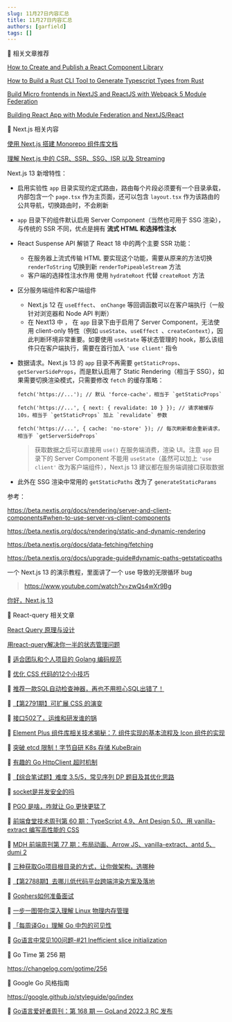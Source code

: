 ```yaml
---
slug: 11月27日内容汇总
title: 11月27日内容汇总
authors: [garfield]
tags: []
---
```


📒 相关文章推荐

[How to Create and Publish a React Component Library](https://dev.to/alexeagleson/how-to-create-and-publish-a-react-component-library-2oe)

[How to Build a Rust CLI Tool to Generate Typescript Types from Rust](https://dev.to/alexeagleson/how-to-build-a-rust-cli-tool-to-generate-typescript-types-from-rust-20cm)

[Build Micro frontends in NextJS and ReactJS with Webpack 5 Module Federation](https://medium.com/a-layman/build-micro-frontends-in-nextjs-and-reactjs-with-webpack-5-module-federation-e142ad76f48c)

[Building React App with Module Federation and NextJS/React](https://dev.to/omher/building-react-app-with-module-federation-and-nextjsreact-1pkh)

📒 Next.js 相关内容

[使用 Next.js 搭建 Monorepo 组件库文档](https://juejin.cn/post/7168885699507126303)

[理解 Next.js 中的 CSR、SSR、SSG、ISR 以及 Streaming](https://juejin.cn/post/7162775935828115469)

Next.js 13 新增特性：

- 启用实验性 `app` 目录实现约定式路由，路由每个片段必须要有一个目录承载，内部包含一个 `page.tsx` 作为主页面，还可以包含 `layout.tsx` 作为该路由的公共导航，切换路由时，不会刷新
- `app` 目录下的组件默认启用 Server Component（当然也可用于 SSG 渲染），与传统的 SSR 不同，优点是拥有 **流式 HTML 和选择性注水**
- React Suspense API 解锁了 React 18 中的两个主要 SSR 功能：
  - 在服务器上流式传输 HTML
    要实现这个功能，需要从原来的方法切换 `renderToString` 切换到新 `renderToPipeableStream` 方法
  - 客户端的选择性注水作用
    使用 `hydrateRoot` 代替 `createRoot` 方法
- 区分服务端组件和客户端组件
  - Next.js 12 在 `useEffect`、 `onChange` 等回调函数可以在客户端执行（一般针对浏览器和 Node API 判断）
  - 在 Next13 中 ， 在 `app` 目录下由于启用了 Server Component，无法使用 client-only 特性（例如 `useState`、`useEffect `、`createContext`），因此判断环境非常重要。如要使用 `useState` 等状态管理的 hook，那么该组件只在客户端执行，需要在首行加入 `'use client'` 指令
- 数据请求。Next.js 13 的 `app` 目录不再需要 `getStaticProps`、`getServerSideProps`，而是默认启用了 Static Rendering（相当于 SSG），如果需要切换渲染模式，只需要修改 `fetch` 的缓存策略：

  ```tsx
  fetch('https://...'); // 默认 'force-cache'，相当于 `getStaticProps`

  fetch('https://...', { next: { revalidate: 10 } }); // 请求被缓存 10s，相当于 `getStaticProps` 加上 `revalidate` 参数

  fetch('https://...', { cache: 'no-store' }); // 每次刷新都会重新请求，相当于 `getServerSideProps`
  ```

  > 获取数据之后可以直接用 `use()` 在服务端消费，渲染 UI。注意 `app` 目录下的 Server Component 不能用 `useState`（虽然可以加上 `'use client'` 改为客户端组件），Next.js 13 建议都在服务端调接口获取数据

- 此外在 SSG 渲染中常用的 `getStaticPaths` 改为了 `generateStaticParams`

参考：

https://beta.nextjs.org/docs/rendering/server-and-client-components#when-to-use-server-vs-client-components

https://beta.nextjs.org/docs/rendering/static-and-dynamic-rendering

https://beta.nextjs.org/docs/data-fetching/fetching

https://beta.nextjs.org/docs/upgrade-guide#dynamic-paths-getstaticpaths

一个 Next.js 13 的演示教程，里面讲了一个 use 导致的无限循环 bug

> https://www.youtube.com/watch?v=zwQs4wXr9Bg

[你好，Next.js 13](https://juejin.cn/post/7160084572942630926#heading-13)

📒 React-query 相关文章

[React Query 原理与设计](https://juejin.cn/post/7169515109172609032)

[用react-query解决你一半的状态管理问题](https://juejin.cn/post/6930542093840416776)

📒 [适合团队和个人项目的 Golang 编码规范](https://juejin.cn/post/7157594175846744071)

📒 [优化 CSS 代码的12个小技巧](https://mp.weixin.qq.com/s/CctmY6NS2zQY8d7l7O2dpg)

📒 [推荐一款SQL自动检查神器，再也不用担心SQL出错了！](https://mp.weixin.qq.com/s/3yHSh7djpeeYZkajkTGFKg)

📒 [【第2791期】可扩展 CSS 的演变](https://mp.weixin.qq.com/s/2tcAHWQTI75UjBZLieY7FQ)

📒 [接口502了，运维和研发谁的锅](https://mp.weixin.qq.com/s/UEzprqAEeTrdJt1NxTT49A)

📒 [Element Plus 组件库相关技术揭秘：7. 组件实现的基本流程及 Icon 组件的实现](https://juejin.cn/post/7168835045984043022)

📒 [突破 etcd 限制！字节自研 K8s 存储 KubeBrain](https://mp.weixin.qq.com/s/osJfi_oOfhEmQJNVqKel3Q)

📒 [有趣的 Go HttpClient 超时机制](https://mp.weixin.qq.com/s/HPzoclfCB3UxLScXm4J83w)

📒 [【综合笔试题】难度 3.5/5，常见序列 DP 题目及其优化思路](https://mp.weixin.qq.com/s/F0fpJLcNmiMlS18S0iP3CQ)

📒 [socket是并发安全的吗](https://mp.weixin.qq.com/s/rNfBHtpFLxwY7-CiBvkQ5A)

📒 [PGO 是啥，咋就让 Go 更快更猛了](https://mp.weixin.qq.com/s/7uobN6DmpIYqG34pOpvvlA)

📒 [前端食堂技术周刊第 60 期：TypeScript 4.9、Ant Design 5.0、用 vanilla-extract 编写高性能的 CSS](https://juejin.cn/post/7168433475404922910)

📒 [MDH 前端周刊第 77 期：布局动画、Arrow JS、vanilla-extract、antd 5、dumi 2](https://mp.weixin.qq.com/s/dI_gqBOSybThJUb-GNVKyw)

📒 [三种获取Go项目根目录的方式，让你做架构，选哪种](https://mp.weixin.qq.com/s/ws0fcHi-DzCN5PrJNDNKog)

📒 [【第2788期】去哪儿低代码平台跨端渲染方案及落地](https://mp.weixin.qq.com/s/mJj3qUw1sPjuX8dVZxvBwA)

📒 [Gophers如何准备面试](https://mp.weixin.qq.com/s/Elq7SWRpH08KmhX7auboOA)

📒 [一步一图带你深入理解 Linux 物理内存管理](https://mp.weixin.qq.com/s/Cn-oX0W5DrI2PivaWLDpPw)

📒 [「每周译Go」理解 Go 中包的可见性](https://mp.weixin.qq.com/s/NDC5tEG4GlGTDH_OcJLtfw)

📒 [Go语言中常见100问题-#21 Inefficient slice initialization](https://mp.weixin.qq.com/s/us3NddiVMUADMRU7v-aXKg)

📒 Go Time 第 256 期

https://changelog.com/gotime/256

📒 Google Go 风格指南

https://google.github.io/styleguide/go/index

📒 [Go语言爱好者周刊：第 168 期 — GoLand 2022.3 RC 发布](https://mp.weixin.qq.com/s/VXT6XUoxkZL3LwaN--SUXw)
